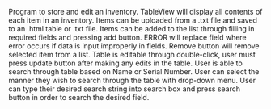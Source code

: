 Program to store and edit an inventory.
TableView will display all contents of each item in an inventory.
Items can be uploaded from a .txt file and saved to an .html table or .txt file.
Items can be added to the list through filling in required fields and pressing add button.
ERROR will replace field where error occurs if data is input improperly in fields.
Remove button will remove selected item from a list.
Table is editable through double-click, user must press update button after making any edits in the table.
User is able to search through table based on Name or Serial Number.
User can select the manner they wish to search through the table with drop-down menu.
User can type their desired search string into search box and press search button in order to search the desired field.
